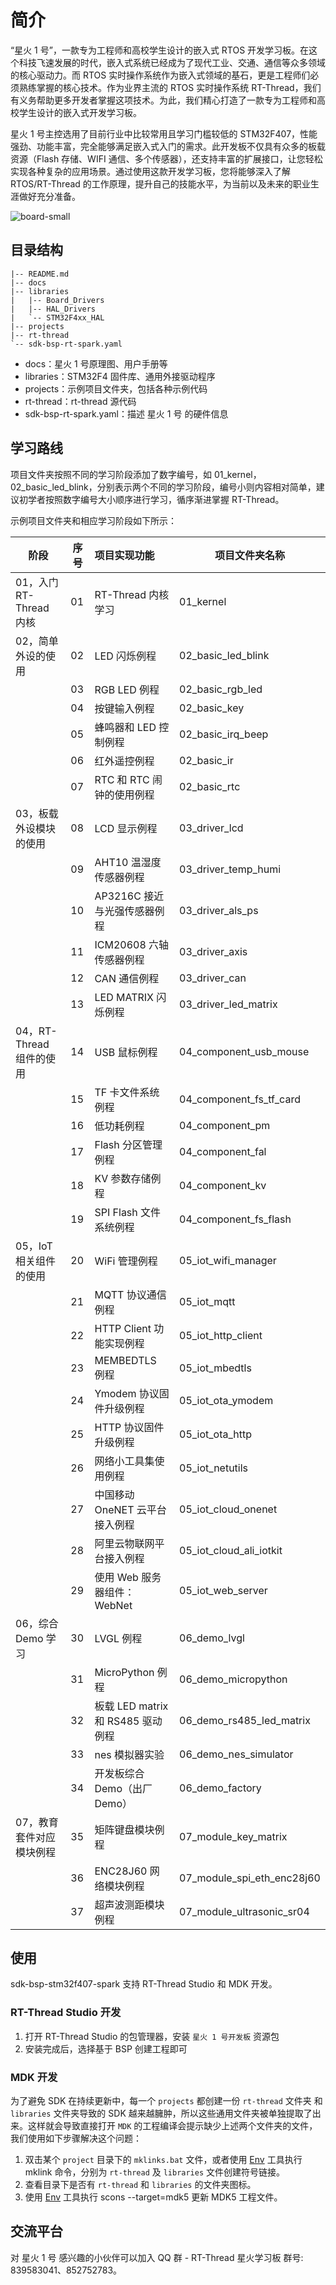 # 简介

“星火 1 号”，一款专为工程师和高校学生设计的嵌入式 RTOS 开发学习板。在这个科技飞速发展的时代，嵌入式系统已经成为了现代工业、交通、通信等众多领域的核心驱动力。而 RTOS 实时操作系统作为嵌入式领域的基石，更是工程师们必须熟练掌握的核心技术。作为业界主流的 RTOS 实时操作系统 RT-Thread，我们有义务帮助更多开发者掌握这项技术。为此，我们精心打造了一款专为工程师和高校学生设计的嵌入式开发学习板。

星火 1 号主控选用了目前行业中比较常用且学习门槛较低的 STM32F407，性能强劲、功能丰富，完全能够满足嵌入式入门的需求。此开发板不仅具有众多的板载资源（Flash 存储、WIFI 通信、多个传感器），还支持丰富的扩展接口，让您轻松实现各种复杂的应用场景。通过使用这款开发学习板，您将能够深入了解 RTOS/RT-Thread 的工作原理，提升自己的技能水平，为当前以及未来的职业生涯做好充分准备。

![board-small](docs/images/board-small.jpg)

## 目录结构

```
|-- README.md
|-- docs
|-- libraries
|   |-- Board_Drivers
|   |-- HAL_Drivers
|   `-- STM32F4xx_HAL
|-- projects
|-- rt-thread
`-- sdk-bsp-rt-spark.yaml
```

- docs：星火 1 号原理图、用户手册等
- libraries：STM32F4 固件库、通用外接驱动程序
- projects：示例项目文件夹，包括各种示例代码
- rt-thread：rt-thread 源代码
- sdk-bsp-rt-spark.yaml：描述 星火 1 号 的硬件信息

## 学习路线

项目文件夹按照不同的学习阶段添加了数字编号，如 01_kernel，02_basic_led_blink，分别表示两个不同的学习阶段，编号小则内容相对简单，建议初学者按照数字编号大小顺序进行学习，循序渐进掌握 RT-Thread。

示例项目文件夹和相应学习阶段如下所示：


| 阶段                     | 序号 | 项目实现功能                      | 项目文件夹名称             |
| ------------------------ | ---- | :-------------------------------- | -------------------------- |
| 01，入门 RT-Thread 内核  | 01   | RT-Thread 内核学习                | 01_kernel                  |
| 02，简单外设的使用       | 02   | LED 闪烁例程                      | 02_basic_led_blink         |
|                          | 03   | RGB LED 例程                      | 02_basic_rgb_led           |
|                          | 04   | 按键输入例程                      | 02_basic_key               |
|                          | 05   | 蜂鸣器和 LED 控制例程             | 02_basic_irq_beep          |
|                          | 06   | 红外遥控例程                      | 02_basic_ir                |
|                          | 07   | RTC 和 RTC 闹钟的使用例程         | 02_basic_rtc               |
| 03，板载外设模块的使用   | 08   | LCD 显示例程                      | 03_driver_lcd              |
|                          | 09   | AHT10 温湿度传感器例程            | 03_driver_temp_humi        |
|                          | 10   | AP3216C 接近与光强传感器例程      | 03_driver_als_ps           |
|                          | 11   | ICM20608 六轴传感器例程           | 03_driver_axis             |
|                          | 12   | CAN 通信例程                      | 03_driver_can              |
|                          | 13   | LED MATRIX 闪烁例程               | 03_driver_led_matrix       |
| 04，RT-Thread 组件的使用 | 14   | USB 鼠标例程                      | 04_component_usb_mouse     |
|                          | 15   | TF 卡文件系统例程                 | 04_component_fs_tf_card    |
|                          | 16   | 低功耗例程                        | 04_component_pm            |
|                          | 17   | Flash 分区管理例程                | 04_component_fal           |
|                          | 18   | KV 参数存储例程                   | 04_component_kv            |
|                          | 19   | SPI Flash 文件系统例程            | 04_component_fs_flash      |
| 05，IoT 相关组件的使用   | 20   | WiFi 管理例程                     | 05_iot_wifi_manager        |
|                          | 21   | MQTT 协议通信例程                 | 05_iot_mqtt                |
|                          | 22   | HTTP Client 功能实现例程          | 05_iot_http_client         |
|                          | 23   | MEMBEDTLS 例程                    | 05_iot_mbedtls             |
|                          | 24   | Ymodem 协议固件升级例程           | 05_iot_ota_ymodem          |
|                          | 25   | HTTP 协议固件升级例程             | 05_iot_ota_http            |
|                          | 26   | 网络小工具集使用例程              | 05_iot_netutils            |
|                          | 27   | 中国移动 OneNET 云平台接入例程    | 05_iot_cloud_onenet        |
|                          | 28   | 阿里云物联网平台接入例程          | 05_iot_cloud_ali_iotkit    |
|                          | 29   | 使用 Web 服务器组件：WebNet       | 05_iot_web_server          |
| 06，综合 Demo 学习       | 30   | LVGL 例程                         | 06_demo_lvgl               |
|                          | 31   | MicroPython 例程                  | 06_demo_micropython        |
|                          | 32   | 板载 LED matrix 和 RS485 驱动例程 | 06_demo_rs485_led_matrix   |
|                          | 33   | nes 模拟器实验                    | 06_demo_nes_simulator      |
|                          | 34   | 开发板综合 Demo（出厂 Demo）      | 06_demo_factory            |
| 07，教育套件对应模块例程 | 35   | 矩阵键盘模块例程                  | 07_module_key_matrix       |
|                          | 36   | ENC28J60 网络模块例程             | 07_module_spi_eth_enc28j60 |
|                          | 37   | 超声波测距模块例程                | 07_module_ultrasonic_sr04  |

## 使用

sdk-bsp-stm32f407-spark 支持 RT-Thread Studio 和 MDK 开发。

### RT-Thread Studio 开发

1. 打开 RT-Thread Studio 的包管理器，安装 ` 星火 1 号开发板 ` 资源包
2. 安装完成后，选择基于 BSP 创建工程即可

### MDK 开发

为了避免 SDK 在持续更新中，每一个 `projects` 都创建一份 `rt-thread` 文件夹 和 `libraries` 文件夹导致的 SDK 越来越臃肿，所以这些通用文件夹被单独提取了出来。这样就会导致直接打开 `MDK` 的工程编译会提示缺少上述两个文件夹的文件，我们使用如下步骤解决这个问题：

1. 双击某个 `project` 目录下的 `mklinks.bat` 文件，或者使用 [Env](https://club.rt-thread.org/ask/question/5699.html) 工具执行 mklink 命令，分别为 `rt-thread` 及 `libraries` 文件创建符号链接。
2. 查看目录下是否有 `rt-thread` 和 `libraries` 的文件夹图标。
3. 使用 [Env](https://club.rt-thread.org/ask/question/5699.html) 工具执行 scons --target=mdk5 更新 MDK5 工程文件。

## 交流平台

对 星火 1 号 感兴趣的小伙伴可以加入 QQ 群 - RT-Thread 星火学习板 群号: 839583041、852752783。

